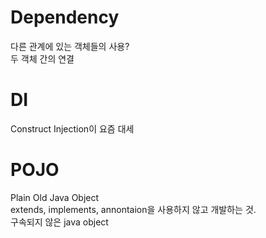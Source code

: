 # Dependency
다른 관계에 있는 객체들의 사용?  
두 객체 간의 연결

# DI
  Construct Injection이 요즘 대세

# POJO
  Plain Old Java Object  
  extends, implements, annontaion을 사용하지 않고 개발하는 것.  
  구속되지 않은 java object  
